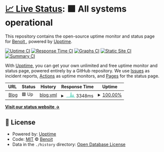 # [📈 Live Status](https://blaurent.github.io/web_monitoring): <!--live status--> **🟩 All systems operational**

This repository contains the open-source uptime monitor and status page for [Benoit ](https://blog.littlecorner.info/), powered by [Upptime](https://github.com/upptime/upptime).

[![Uptime CI](https://github.com/blaurent/web_monitoring/workflows/Uptime%20CI/badge.svg)](https://github.com/blaurent/web_monitoring/actions?query=workflow%3A%22Uptime+CI%22)
[![Response Time CI](https://github.com/blaurent/web_monitoring/workflows/Response%20Time%20CI/badge.svg)](https://github.com/blaurent/web_monitoring/actions?query=workflow%3A%22Response+Time+CI%22)
[![Graphs CI](https://github.com/blaurent/web_monitoring/workflows/Graphs%20CI/badge.svg)](https://github.com/blaurent/web_monitoring/actions?query=workflow%3A%22Graphs+CI%22)
[![Static Site CI](https://github.com/blaurent/web_monitoring/workflows/Static%20Site%20CI/badge.svg)](https://github.com/blaurent/web_monitoring/actions?query=workflow%3A%22Static+Site+CI%22)
[![Summary CI](https://github.com/blaurent/web_monitoring/workflows/Summary%20CI/badge.svg)](https://github.com/blaurent/web_monitoring/actions?query=workflow%3A%22Summary+CI%22)

With [Upptime](https://upptime.js.org), you can get your own unlimited and free uptime monitor and status page, powered entirely by a GitHub repository. We use [Issues](https://github.com/blaurent/web_monitoring/issues) as incident reports, [Actions](https://github.com/blaurent/web_monitoring/actions) as uptime monitors, and [Pages](https://blaurent.github.io/web_monitoring) for the status page.

<!--start: status pages-->
<!-- This summary is generated by Upptime (https://github.com/upptime/upptime) -->
<!-- Do not edit this manually, your changes will be overwritten -->
<!-- prettier-ignore -->
| URL | Status | History | Response Time | Uptime |
| --- | ------ | ------- | ------------- | ------ |
| <img alt="" src="https://icons.duckduckgo.com/ip3/blog.littlecorner.info.ico" height="13"> [Blog](https://blog.littlecorner.info/) | 🟩 Up | [blog.yml](https://github.com/BLaurent/web_monitoring/commits/HEAD/history/blog.yml) | <details><summary><img alt="Response time graph" src="./graphs/blog/response-time-week.png" height="20"> 3348ms</summary><br><a href="https://blaurent.github.io/web_monitoring/history/blog"><img alt="Response time 1344" src="https://img.shields.io/endpoint?url=https%3A%2F%2Fraw.githubusercontent.com%2FBLaurent%2Fweb_monitoring%2FHEAD%2Fapi%2Fblog%2Fresponse-time.json"></a><br><a href="https://blaurent.github.io/web_monitoring/history/blog"><img alt="24-hour response time 620" src="https://img.shields.io/endpoint?url=https%3A%2F%2Fraw.githubusercontent.com%2FBLaurent%2Fweb_monitoring%2FHEAD%2Fapi%2Fblog%2Fresponse-time-day.json"></a><br><a href="https://blaurent.github.io/web_monitoring/history/blog"><img alt="7-day response time 3348" src="https://img.shields.io/endpoint?url=https%3A%2F%2Fraw.githubusercontent.com%2FBLaurent%2Fweb_monitoring%2FHEAD%2Fapi%2Fblog%2Fresponse-time-week.json"></a><br><a href="https://blaurent.github.io/web_monitoring/history/blog"><img alt="30-day response time 1775" src="https://img.shields.io/endpoint?url=https%3A%2F%2Fraw.githubusercontent.com%2FBLaurent%2Fweb_monitoring%2FHEAD%2Fapi%2Fblog%2Fresponse-time-month.json"></a><br><a href="https://blaurent.github.io/web_monitoring/history/blog"><img alt="1-year response time 1344" src="https://img.shields.io/endpoint?url=https%3A%2F%2Fraw.githubusercontent.com%2FBLaurent%2Fweb_monitoring%2FHEAD%2Fapi%2Fblog%2Fresponse-time-year.json"></a></details> | <details><summary><a href="https://blaurent.github.io/web_monitoring/history/blog">100.00%</a></summary><a href="https://blaurent.github.io/web_monitoring/history/blog"><img alt="All-time uptime 99.96%" src="https://img.shields.io/endpoint?url=https%3A%2F%2Fraw.githubusercontent.com%2FBLaurent%2Fweb_monitoring%2FHEAD%2Fapi%2Fblog%2Fuptime.json"></a><br><a href="https://blaurent.github.io/web_monitoring/history/blog"><img alt="24-hour uptime 100.00%" src="https://img.shields.io/endpoint?url=https%3A%2F%2Fraw.githubusercontent.com%2FBLaurent%2Fweb_monitoring%2FHEAD%2Fapi%2Fblog%2Fuptime-day.json"></a><br><a href="https://blaurent.github.io/web_monitoring/history/blog"><img alt="7-day uptime 100.00%" src="https://img.shields.io/endpoint?url=https%3A%2F%2Fraw.githubusercontent.com%2FBLaurent%2Fweb_monitoring%2FHEAD%2Fapi%2Fblog%2Fuptime-week.json"></a><br><a href="https://blaurent.github.io/web_monitoring/history/blog"><img alt="30-day uptime 100.00%" src="https://img.shields.io/endpoint?url=https%3A%2F%2Fraw.githubusercontent.com%2FBLaurent%2Fweb_monitoring%2FHEAD%2Fapi%2Fblog%2Fuptime-month.json"></a><br><a href="https://blaurent.github.io/web_monitoring/history/blog"><img alt="1-year uptime 99.96%" src="https://img.shields.io/endpoint?url=https%3A%2F%2Fraw.githubusercontent.com%2FBLaurent%2Fweb_monitoring%2FHEAD%2Fapi%2Fblog%2Fuptime-year.json"></a></details>

<!--end: status pages-->

[**Visit our status website →**](https://blaurent.github.io/web_monitoring)

## 📄 License

- Powered by: [Upptime](https://github.com/upptime/upptime)
- Code: [MIT](./LICENSE) © [Benoit ](https://blog.littlecorner.info/)
- Data in the `./history` directory: [Open Database License](https://opendatacommons.org/licenses/odbl/1-0/)
